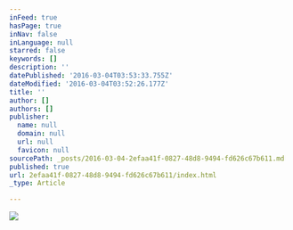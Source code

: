 ```yaml
---
inFeed: true
hasPage: true
inNav: false
inLanguage: null
starred: false
keywords: []
description: ''
datePublished: '2016-03-04T03:53:33.755Z'
dateModified: '2016-03-04T03:52:26.177Z'
title: ''
author: []
authors: []
publisher:
  name: null
  domain: null
  url: null
  favicon: null
sourcePath: _posts/2016-03-04-2efaa41f-0827-48d8-9494-fd626c67b611.md
published: true
url: 2efaa41f-0827-48d8-9494-fd626c67b611/index.html
_type: Article

---
```

![](https://the-grid-user-content.s3-us-west-2.amazonaws.com/65a701cb-3196-4e87-a02c-6ab0b1229b1c.jpg)